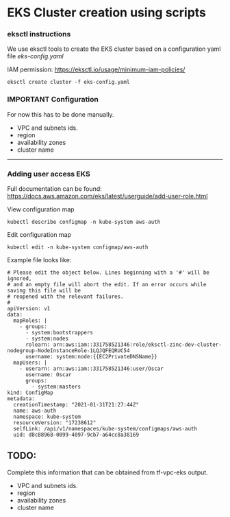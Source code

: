 # EKS Cluster creation using scripts

### eksctl instructions

We use eksctl tools to create the EKS cluster based on a configuration yaml file _eks-config.yaml_

IAM permission: https://eksctl.io/usage/minimum-iam-policies/

```
eksctl create cluster -f eks-config.yaml
```

### **IMPORTANT Configuration**

For now this has to be done manually.

- VPC and subnets ids.
- region
- availability zones
- cluster name

---

### Adding user access EKS

Full documentation can be found: https://docs.aws.amazon.com/eks/latest/userguide/add-user-role.html

View configuration map
```
kubectl describe configmap -n kube-system aws-auth
```

Edit configuration map
```
kubectl edit -n kube-system configmap/aws-auth
```

Example file looks like:
```
# Please edit the object below. Lines beginning with a '#' will be ignored,
# and an empty file will abort the edit. If an error occurs while saving this file will be
# reopened with the relevant failures.
#
apiVersion: v1
data:
  mapRoles: |
    - groups:
      - system:bootstrappers
      - system:nodes
      rolearn: arn:aws:iam::331758521346:role/eksctl-zinc-dev-cluster-nodegroup-NodeInstanceRole-1LQJQFEQRUC54
      username: system:node:{{EC2PrivateDNSName}}
  mapUsers: |
    - userarn: arn:aws:iam::331758521346:user/Oscar
      username: Oscar
      groups:
        - system:masters
kind: ConfigMap
metadata:
  creationTimestamp: "2021-01-31T21:27:44Z"
  name: aws-auth
  namespace: kube-system
  resourceVersion: "17238612"
  selfLink: /api/v1/namespaces/kube-system/configmaps/aws-auth
  uid: d8c88968-0099-4097-9cb7-a64cc8a38169
```

## TODO:

Complete this information that can be obtained from tf-vpc-eks output.

- VPC and subnets ids.
- region
- availability zones
- cluster name
